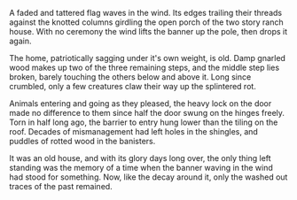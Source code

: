 A faded and tattered flag waves in the wind. Its edges trailing their
threads against the knotted columns girdling the open porch of the two
story ranch house. With no ceremony the wind lifts the banner up the
pole, then drops it again.

The home, patriotically sagging under it's own weight, is old. Damp
gnarled wood makes up two of the three remaining steps, and the middle
step lies broken, barely touching the others below and above it. Long
since crumbled, only a few creatures claw their way up the splintered
rot.

Animals entering and going as they pleased, the heavy lock on the door
made no difference to them since half the door swung on the hinges
freely. Torn in half long ago, the barrier to entry hung lower than the
tiling on the roof. Decades of mismanagement had left holes in the
shingles, and puddles of rotted wood in the banisters.

It was an old house, and with its glory days long over, the only thing
left standing was the memory of a time when the banner waving in the
wind had stood for something. Now, like the decay around it, only the
washed out traces of the past remained.
